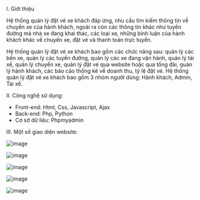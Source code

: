 I. Giới thiệu

  Hệ thống quản lý đặt vé xe khách đáp ứng, nhu cầu tìm kiếm thông tin về chuyến xe của hành khách, ngoài ra còn các thông tin khác như tuyến đường mà nhà xe đang khai thác, các loại xe, những bình luận của hành khách khác về chuyến xe, đặt vé và thanh toán trực tuyến.
  
Hệ thống quản lý đặt vé xe khách bao gồm các chức năng sau: quản lý các bến xe, quản lý các tuyến đường, quản lý các xe đang vận hành, quản lý tài xế, quản lý chuyến xe, quản lý đặt vé qua website hoặc qua tổng đài, quản lý hành khách, các báo cáo thống kê về doanh thu, tỷ lệ đặt vé.
Hệ thống quản lý đặt vé xe khách bao gồm 3 nhóm người dùng: Hành khách, Admin, Tài xế.

II. Công nghệ sử dụng:

  - Front-end: Html, Css, Javascript, Ajax
  - Back-end: Php, Python
  - Cơ sở dữ liệu: Phpmyadmin

III. Một số giao diện website:

![image](https://github.com/trucquyentran/Datvexekhach/assets/101681888/a59d989e-4d9e-4389-8acd-daddc6fb5f84)

![image](https://github.com/trucquyentran/Datvexekhach/assets/101681888/0ed3f1ff-1a7e-4ef8-abbb-ad72cd5409d0)

![image](https://github.com/trucquyentran/Datvexekhach/assets/101681888/2c60d640-f29d-4c7e-bb1f-c6b00c65acfd)

![image](https://github.com/trucquyentran/Datvexekhach/assets/101681888/daf0f9f6-9e5e-4834-975c-c109bdfd56c2)

![image](https://github.com/trucquyentran/Datvexekhach/assets/101681888/2df0c7d2-d491-41c4-aa31-36d0e62dfe08)



